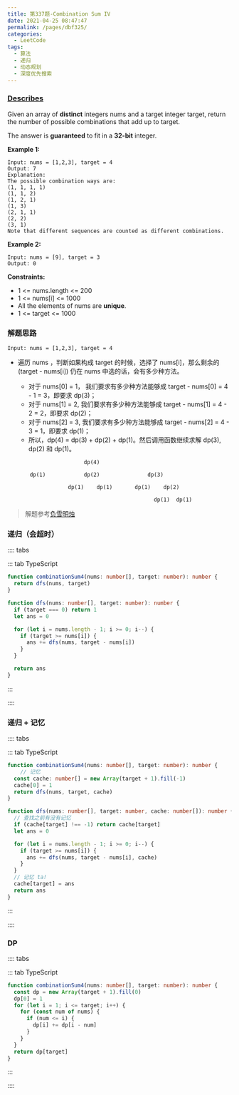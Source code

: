 ```yaml
---
title: 第337题-Combination Sum IV
date: 2021-04-25 08:47:47
permalink: /pages/dbf325/
categories:
  - LeetCode
tags:
  - 算法
  - 递归
  - 动态规划
  - 深度优先搜索
---
```


### [Describes](https://leetcode-cn.com/problems/largest-divisible-subset/)

Given an array of **distinct** integers <span class="span-shadow">nums</span> and a target integer <span class="span-shadow">target</span>, return the number of possible combinations that add up to <span class="span-shadow">target</span>.

The answer is **guaranteed** to fit in a **32-bit** integer.

<!-- more -->

**Example 1:**

```
Input: nums = [1,2,3], target = 4
Output: 7
Explanation:
The possible combination ways are:
(1, 1, 1, 1)
(1, 1, 2)
(1, 2, 1)
(1, 3)
(2, 1, 1)
(2, 2)
(3, 1)
Note that different sequences are counted as different combinations.
```

**Example 2:**

```
Input: nums = [9], target = 3
Output: 0
```

**Constraints:**

- <span class="span-shadow">1 <= nums.length <= 200</span>
- <span class="span-shadow">1 <= nums[i] <= 1000</span>
- All the elements of <span class="span-shadow">nums</span> are **unique**.
- <span class="span-shadow">1 <= target <= 1000</span>

### 解题思路

```
Input: nums = [1,2,3], target = 4
```

- 遍历 <span class="span-shadow">nums</span> ，判断如果构成 <span class="span-shadow">target</span> 的时候，选择了 <span class="span-shadow">nums[i]</span>，那么剩余的 <span class="span-shadow">(target - nums[i])</span> 仍在 <span class="span-shadow">nums</span> 中选的话，会有多少种方法。

  - 对于 <span class="span-shadow">nums[0] = 1</span>， 我们要求有多少种方法能够成 <span class="span-shadow">target - nums[0] = 4 - 1 = 3</span>，即要求 <span class="span-shadow">dp(3)</span>；
  - 对于 <span class="span-shadow">nums[1] = 2</span>, 我们要求有多少种方法能够成 <span class="span-shadow">target - nums[1] = 4 - 2 = 2</span>，即要求 <span class="span-shadow">dp(2)</span>；
  - 对于 <span class="span-shadow">nums[2] = 3</span>, 我们要求有多少种方法能够成 <span class="span-shadow">target - nums[2] = 4 - 3 = 1</span>，即要求 <span class="span-shadow">dp(1)</span>；
  - 所以，<span class="span-shadow">dp(4) = dp(3) + dp(2) + dp(1)</span>。然后调用函数继续求解 <span class="span-shadow">dp(3), dp(2)</span> 和 <span class="span-shadow">dp(1)</span>。

```
                        dp(4)

       dp(1)            dp(2)               dp(3)

                   dp(1)    dp(1)       dp(1)    dp(2)

                                              dp(1)  dp(1)
```

> 解题参考[负雪明烛](https://leetcode-cn.com/problems/combination-sum-iv/solution/fu-xue-ming-zhu-cong-ji-yi-hua-di-gui-tu-rqwy/)

### 递归（会超时）

:::: tabs

::: tab TypeScript

```TypeScript
function combinationSum4(nums: number[], target: number): number {
  return dfs(nums, target)
}

function dfs(nums: number[], target: number): number {
  if (target === 0) return 1
  let ans = 0

  for (let i = nums.length - 1; i >= 0; i--) {
    if (target >= nums[i]) {
      ans += dfs(nums, target - nums[i])
    }
  }

  return ans
}
```

:::

::::

### 递归 + 记忆

:::: tabs

::: tab TypeScript

```TypeScript
function combinationSum4(nums: number[], target: number): number {
    // 记忆
  const cache: number[] = new Array(target + 1).fill(-1)
  cache[0] = 1
  return dfs(nums, target, cache)
}

function dfs(nums: number[], target: number, cache: number[]): number {
  // 查找之前有没有记忆
  if (cache[target] !== -1) return cache[target]
  let ans = 0

  for (let i = nums.length - 1; i >= 0; i--) {
    if (target >= nums[i]) {
      ans += dfs(nums, target - nums[i], cache)
    }
  }
  // 记忆 ta!
  cache[target] = ans
  return ans
}
```

:::

::::

### DP

:::: tabs

::: tab TypeScript

```TypeScript
function combinationSum4(nums: number[], target: number): number {
  const dp = new Array(target + 1).fill(0)
  dp[0] = 1
  for (let i = 1; i <= target; i++) {
    for (const num of nums) {
      if (num <= i) {
        dp[i] += dp[i - num]
      }
    }
  }
  return dp[target]
}
```

:::

::::

